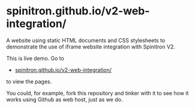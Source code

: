 # spinitron.github.io/v2-web-integration/

A website using static HTML documents and CSS stylesheets to demonstrate the use of iframe
website integration with Spinitron V2.

This is live demo. Go to

* [spinitron.github.io/v2-web-integration/](http://spinitron.github.io/v2-web-integration/)

to view the pages.

You could, for example, fork this repository and tinker with it to see how it works using Github as web host, just as we do.
